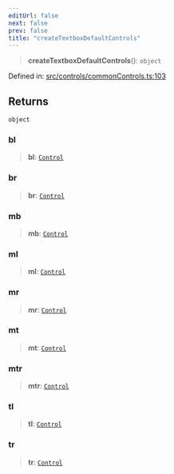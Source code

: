 ```yaml
---
editUrl: false
next: false
prev: false
title: "createTextboxDefaultControls"
---
```


> **createTextboxDefaultControls**(): `object`

Defined in: [src/controls/commonControls.ts:103](https://github.com/fabricjs/fabric.js/blob/8206f10a405480a7ba988ff6cfdde6412c1f13f8/src/controls/commonControls.ts#L103)

## Returns

`object`

### bl

> **bl**: [`Control`](/api/classes/control/)

### br

> **br**: [`Control`](/api/classes/control/)

### mb

> **mb**: [`Control`](/api/classes/control/)

### ml

> **ml**: [`Control`](/api/classes/control/)

### mr

> **mr**: [`Control`](/api/classes/control/)

### mt

> **mt**: [`Control`](/api/classes/control/)

### mtr

> **mtr**: [`Control`](/api/classes/control/)

### tl

> **tl**: [`Control`](/api/classes/control/)

### tr

> **tr**: [`Control`](/api/classes/control/)
